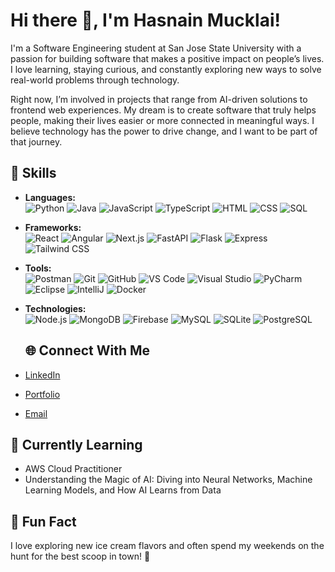 # Hi there 👋, I'm Hasnain Mucklai!
I'm a Software Engineering student at San Jose State University with a passion for building software that makes a positive impact on people’s lives. I love learning, staying curious, and constantly exploring new ways to solve real-world problems through technology.

Right now, I’m involved in projects that range from AI-driven solutions to frontend web experiences. My dream is to create software that truly helps people, making their lives easier or more connected in meaningful ways. I believe technology has the power to drive change, and I want to be part of that journey.

## 🚀 Skills

- **Languages:**  
  ![Python](https://img.shields.io/badge/-Python-3776AB?logo=python&logoColor=white&style=flat) 
  ![Java](https://img.shields.io/badge/-Java-007396?logo=java&logoColor=white&style=flat) 
  ![JavaScript](https://img.shields.io/badge/-JavaScript-F7DF1E?logo=javascript&logoColor=black&style=flat) 
  ![TypeScript](https://img.shields.io/badge/-TypeScript-3178C6?logo=typescript&logoColor=white&style=flat) 
  ![HTML](https://img.shields.io/badge/-HTML-E34F26?logo=html5&logoColor=white&style=flat) 
  ![CSS](https://img.shields.io/badge/-CSS-1572B6?logo=css3&logoColor=white&style=flat) 
  ![SQL](https://img.shields.io/badge/-SQL-4479A1?logo=postgresql&logoColor=white&style=flat)

- **Frameworks:**  
  ![React](https://img.shields.io/badge/-React-61DAFB?logo=react&logoColor=black&style=flat) 
  ![Angular](https://img.shields.io/badge/-Angular-DD0031?logo=angular&logoColor=white&style=flat) 
  ![Next.js](https://img.shields.io/badge/-Next.js-000000?logo=next.js&logoColor=white&style=flat) 
  ![FastAPI](https://img.shields.io/badge/-FastAPI-009688?logo=fastapi&logoColor=white&style=flat) 
  ![Flask](https://img.shields.io/badge/-Flask-000000?logo=flask&logoColor=white&style=flat) 
  ![Express](https://img.shields.io/badge/-Express-000000?logo=express&logoColor=white&style=flat) 
  ![Tailwind CSS](https://img.shields.io/badge/-Tailwind_CSS-38B2AC?logo=tailwind-css&logoColor=white&style=flat)

- **Tools:**  
  ![Postman](https://img.shields.io/badge/-Postman-FF6C37?logo=postman&logoColor=white&style=flat) 
  ![Git](https://img.shields.io/badge/-Git-F05032?logo=git&logoColor=white&style=flat) 
  ![GitHub](https://img.shields.io/badge/-GitHub-181717?logo=github&logoColor=white&style=flat) 
  ![VS Code](https://img.shields.io/badge/-VS%20Code-007ACC?logo=visual-studio-code&logoColor=white&style=flat) 
  ![Visual Studio](https://img.shields.io/badge/-Visual%20Studio-5C2D91?logo=visual-studio&logoColor=white&style=flat) 
  ![PyCharm](https://img.shields.io/badge/-PyCharm-000000?logo=pycharm&logoColor=white&style=flat) 
  ![Eclipse](https://img.shields.io/badge/-Eclipse-2C2255?logo=eclipse&logoColor=white&style=flat) 
  ![IntelliJ](https://img.shields.io/badge/-IntelliJ-000000?logo=intellij-idea&logoColor=white&style=flat) 
  ![Docker](https://img.shields.io/badge/-Docker-2496ED?logo=docker&logoColor=white&style=flat)

- **Technologies:**  
  ![Node.js](https://img.shields.io/badge/-Node.js-339933?logo=node.js&logoColor=white&style=flat) 
  ![MongoDB](https://img.shields.io/badge/-MongoDB-47A248?logo=mongodb&logoColor=white&style=flat) 
  ![Firebase](https://img.shields.io/badge/-Firebase-FFCA28?logo=firebase&logoColor=black&style=flat) 
  ![MySQL](https://img.shields.io/badge/-MySQL-4479A1?logo=mysql&logoColor=white&style=flat) 
  ![SQLite](https://img.shields.io/badge/-SQLite-003B57?logo=sqlite&logoColor=white&style=flat) 
  ![PostgreSQL](https://img.shields.io/badge/-PostgreSQL-4169E1?logo=postgresql&logoColor=white&style=flat)

  ## 🌐 Connect With Me
- [LinkedIn](https://www.linkedin.com/in/hasnainmucklai/)
- [Portfolio](https://hasnain7861.github.io/)
- [Email](mailto:mucklaihasnain@gmail.com)

## 🌱 Currently Learning
- AWS Cloud Practitioner
- Understanding the Magic of AI: Diving into Neural Networks, Machine Learning Models, and How AI Learns from Data

## 🎯 Fun Fact
I love exploring new ice cream flavors and often spend my weekends on the hunt for the best scoop in town! 🍦



